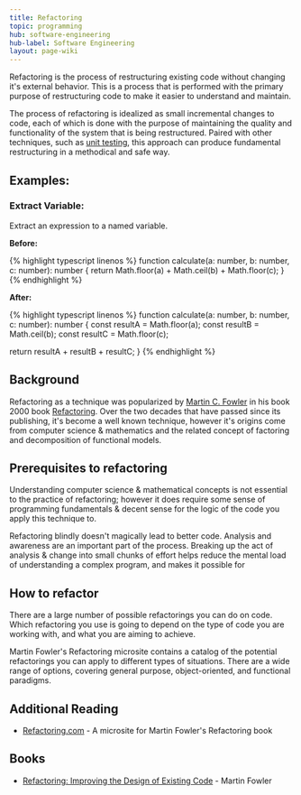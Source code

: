 ```yaml
---
title: Refactoring
topic: programming
hub: software-engineering
hub-label: Software Engineering
layout: page-wiki
---
```

Refactoring is the process of restructuring existing code without changing it's external behavior.  This is a process that is performed with the primary purpose of restructuring code to make it easier to understand and maintain.

The process of refactoring is idealized as small incremental changes to code, each of which is done with the purpose of maintaining the quality and functionality of the system that is being restructured.  Paired with other techniques, such as [unit testing](), this approach can produce fundamental restructuring in a methodical and safe way.

## Examples:

### Extract Variable:
Extract an expression to a named variable.

**Before:**

{% highlight typescript linenos %}
function calculate(a: number, b: number, c: number): number {
  return Math.floor(a) + Math.ceil(b) + Math.floor(c);
}
{% endhighlight %}

**After:**

{% highlight typescript linenos %}
function calculate(a: number, b: number, c: number): number {
  const resultA = Math.floor(a);
  const resultB = Math.ceil(b);
  const resultC = Math.floor(c);

  return resultA + resultB + resultC;
}
{% endhighlight %}


## Background

Refactoring as a technique was popularized by [Martin C. Fowler](https://martinfowler.com) in his book 2000 book [Refactoring](https://martinfowler.com).  Over the two decades that have passed since its publishing, it's become a well known technique, however it's origins come from computer science & mathematics and the related concept of factoring and decomposition of functional models.

## Prerequisites to refactoring

Understanding computer science & mathematical concepts is not essential to the practice of refactoring; however it does require some sense of programming fundamentals & decent sense for the logic of the code you apply this technique to.  

Refactoring blindly doesn't magically lead to better code.  Analysis and awareness are an important part of the process.  Breaking up the act of analysis & change into small chunks of effort helps reduce the mental load of understanding a complex program, and makes it possible for 

## How to refactor

There are a large number of possible refactorings you can do on code.  Which refactoring you use is going to depend on the type of code you are working with, and what you are aiming to achieve. 

Martin Fowler's Refactoring microsite contains a catalog of the potential refactorings you can apply to different types of situations.  There are a wide range of options, covering general purpose, object-oriented, and functional paradigms.

## Additional Reading
- [Refactoring.com](https://refactoring.com) - A microsite for Martin Fowler's Refactoring book

## Books
- [Refactoring: Improving the Design of Existing Code](https://www.amazon.com/Refactoring-Improving-Design-Existing-Code/dp/0201485672) - Martin Fowler
